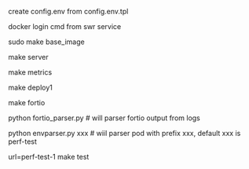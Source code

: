 create config.env from config.env.tpl


docker login cmd from swr service


sudo make base_image

make server

make metrics

make deploy1

make fortio

python fortio_parser.py  # will parser fortio output from logs

python envparser.py xxx  # wiil parser pod with prefix xxx, default xxx is perf-test


url=perf-test-1 make test

